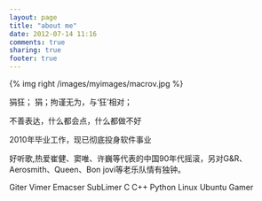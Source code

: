 ```yaml
---
layout: page
title: "about me"
date: 2012-07-14 11:16
comments: true
sharing: true
footer: true
---
```


{% img right /images/myimages/macrov.jpg %} 

狷狂；
狷；拘谨无为，与‘狂’相对；

不善表达，什么都会点，什么都做不好

2010年毕业工作，现已彻底投身软件事业

好听歌,热爱崔健、窦唯、许巍等代表的中国90年代摇滚，另对G&R、Aerosmith、Queen、Bon 
jovi等老乐队情有独钟。

Giter Vimer Emacser SubLimer C C++ Python Linux Ubuntu Gamer  

